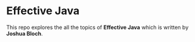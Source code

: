 # Effective Java

This repo explores the all the topics of **Effective Java** which is written by **Joshua Bloch**.
